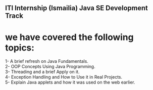 ## ITI Internship (Ismailia) Java SE Development Track
  # we have covered the following topics:
1- A brief refresh on Java Fundamentals.  
2- OOP Concepts Using Java Programming.  
3- Threading and a brief Apply on it.  
4- Exception Handling and How to Use it in Real Projects.  
5- Explain Java applets and how it was used on the web earlier.  
